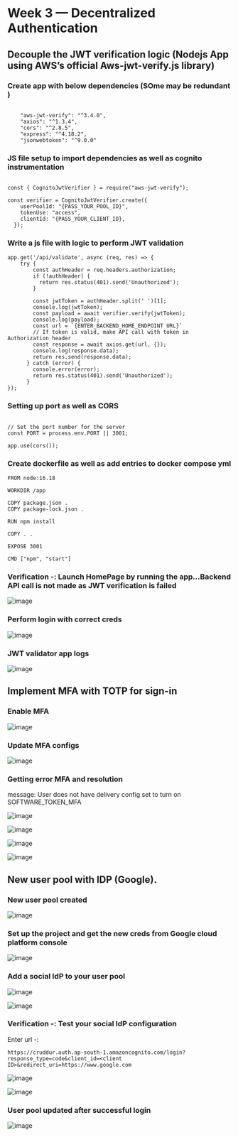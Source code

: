 # Week 3 — Decentralized Authentication

##  Decouple the JWT verification logic (Nodejs App using AWS’s official Aws-jwt-verify.js library)

### Create app with below dependencies (SOme may be redundant )

```

    "aws-jwt-verify": "^3.4.0",
    "axios": "^1.3.4",
    "cors": "^2.8.5",
    "express": "^4.18.2",
    "jsonwebtoken": "^9.0.0"

```


### JS file setup to import dependencies as well as cognito instrumentation
```

const { CognitoJwtVerifier } = require("aws-jwt-verify");

const verifier = CognitoJwtVerifier.create({
    userPoolId: "{PASS_YOUR_POOL_ID}",
    tokenUse: "access",
    clientId: "{PASS_YOUR_CLIENT_ID},
  });

```

### Write a js file with logic to perform JWT validation

```
app.get('/api/validate', async (req, res) => {
    try {
        const authHeader = req.headers.authorization;
        if (!authHeader) {
          return res.status(401).send('Unauthorized');
        }
 
        const jwtToken = authHeader.split(' ')[1];
        console.log(jwtToken);
        const payload = await verifier.verify(jwtToken);
        console.log(payload);
        const url = `{ENTER_BACKEND_HOME_ENDPOINT URL}`
        // If token is valid, make API call with token in Authorization header
        const response = await axios.get(url, {});
        console.log(response.data);
        return res.send(response.data);
      } catch (error) {
        console.error(error);
        return res.status(401).send('Unauthorized');
      }
});

```
### Setting up port as well as CORS

```

// Set the port number for the server
const PORT = process.env.PORT || 3001;

app.use(cors());

```

### Create dockerfile as well as add entries to docker compose yml

```
FROM node:16.18

WORKDIR /app

COPY package.json .
COPY package-lock.json .

RUN npm install

COPY . .

EXPOSE 3001

CMD ["npm", "start"]

```
### Verification -: Launch HomePage by running the app...Backend API call is not made as JWT verification is failed

![image](https://user-images.githubusercontent.com/18515029/223761695-465bfce3-b1e5-4249-9e2f-9287549d6bc0.png)

### Perform login with correct creds

![image](https://user-images.githubusercontent.com/18515029/223762876-e8f3df22-6826-4d6d-8100-6404d67f7aea.png)

### JWT validator app logs 

![image](https://user-images.githubusercontent.com/18515029/223763044-7a0cd656-92b7-44ee-8dfe-dcd5dd5abbff.png)


## Implement MFA with TOTP for sign-in

### Enable MFA 

![image](https://user-images.githubusercontent.com/18515029/223768695-1227c134-1dda-4d8f-92d5-ecfaaab24fd3.png)

### Update MFA configs

![image](https://user-images.githubusercontent.com/18515029/223770740-5c06f99f-b5cb-48a4-ae84-862e826d51f0.png)

### Getting error MFA and resolution

message: User does not have delivery config set to turn on SOFTWARE_TOKEN_MFA

![image](https://user-images.githubusercontent.com/18515029/223771859-a56869ed-33e2-4fd3-8f3d-2d51fb14711e.png)

![image](https://user-images.githubusercontent.com/18515029/223780298-788c6a99-525f-48be-99e9-690296314783.png)

![image](https://user-images.githubusercontent.com/18515029/223781255-7085398b-725b-4fcd-948b-77eacb7ff3b8.png)

![image](https://user-images.githubusercontent.com/18515029/223782680-653dc465-6e32-49cb-b062-b8e9e116ab49.png)



## New user pool with IDP (Google).

### New user pool created

![image](https://user-images.githubusercontent.com/18515029/223796086-8c029ea8-82cf-42e9-9b3f-2c17ff3351ac.png)

### Set up the project and get the new creds from Google cloud platform console

![image](https://user-images.githubusercontent.com/18515029/223796404-8feb42a4-7055-44aa-99b0-ff21f4d472bf.png)


### Add a social IdP to your user pool

![image](https://user-images.githubusercontent.com/18515029/223796730-c64eb19a-d6eb-478a-8776-6c24810ac50a.png)


![image](https://user-images.githubusercontent.com/18515029/223797006-4072b9dc-86c9-4428-adbe-d7d8bb751e63.png)


### Verification -: Test your social IdP configuration

Enter url -:

```
https://cruddur.auth.ap-south-1.amazoncognito.com/login?response_type=code&client_id=<client ID>&redirect_uri=https://www.google.com

```

![image](https://user-images.githubusercontent.com/18515029/223798791-98519c7a-a020-4284-b983-26699c13f31a.png)


![image](https://user-images.githubusercontent.com/18515029/223799057-03634637-c893-4fdc-8ec2-1d87f4b3eeb7.png)

### User pool updated after successful login

![image](https://user-images.githubusercontent.com/18515029/223801591-8701fa6f-860b-429a-86c3-e24aaf2490c3.png)



